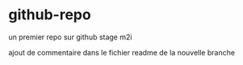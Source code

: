 # github-repo
un premier repo sur github stage m2i

ajout de commentaire dans le fichier readme de la nouvelle branche

